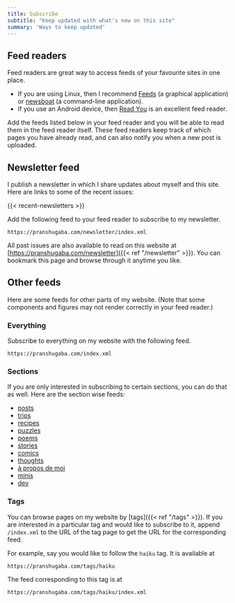 ```yaml
---
title: Subscribe
subtitle: "Keep updated with what's new on this site"
summary: 'Ways to keep updated'
---
```


## Feed readers

Feed readers are great way to access feeds of your favourite sites in one place. 
- If you are using Linux, then I recommend [Feeds](https://gfeeds.gabmus.org/) (a graphical application) or [newsboat](https://github.com/newsboat/newsboat) (a command-line application).
- If you use an Android device, then [Read You](https://f-droid.org/en/packages/me.ash.reader/) is an excellent feed reader. 

Add the feeds listed below in your feed reader and you will be able to read them in the feed reader itself.
These feed readers keep track of which pages you have already read, and can also notify you when a new post is uploaded.

## Newsletter feed

I publish a newsletter in which I share updates about myself and this site. Here are links to some of the recent issues:

{{< recent-newsletters >}}

Add the following feed to your feed reader to subscribe to my newsletter.

```shell
https://pranshugaba.com/newsletter/index.xml
```

All past issues are also available to read on this website at [https://pranshugaba.com/newsletter]({{< ref "/newsletter" >}}). You can bookmark this page and browse through it anytime you like.

## Other feeds

Here are some feeds for other parts of my website. (Note that some components and figures may not render correctly in your feed reader.)

### Everything

Subscribe to everything on my website with the following feed.

```shell
https://pranshugaba.com/index.xml
```

### Sections

If you are only interested in subscribing to certain sections, you can do that as well. Here are the section wise feeds:

- [posts](/posts/index.xml)
- [trips](/trips/index.xml)
- [recipes](/recipes/index.xml)
- [puzzles](/puzzles/index.xml)
- [poems](/poems/index.xml)
- [stories](/stories/index.xml)
- [comics](/comics/index.xml)
- [thoughts](/thoughts/index.xml)
- [à propos de moi](/a-propos-de-moi/index.xml)
- [minis](/minis/index.xml)
- [dev](/dev/index.xml)

### Tags

You can browse pages on my website by [tags]({{< ref "/tags" >}}).
If you are interested in a particular tag and would like to subscribe to it, append `/index.xml` to the URL of the tag page to get the URL for the corresponding feed.

For example, say you would like to follow the `haiku` tag. It is available at

```shell
https://pranshugaba.com/tags/haiku
```

The feed corresponding to this tag is at

```shell
https://pranshugaba.com/tags/haiku/index.xml
```
